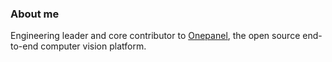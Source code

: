 ### About me
Engineering leader and core contributor to [Onepanel](https://github.com/onepanelio/onepanel), the open source end-to-end computer vision platform.

